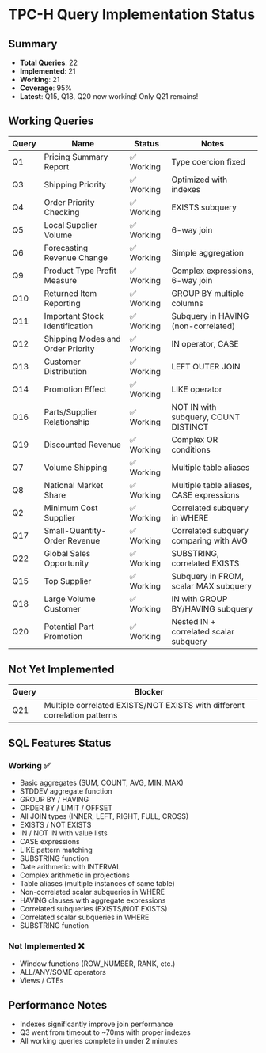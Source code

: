 # TPC-H Query Implementation Status

## Summary
- **Total Queries**: 22
- **Implemented**: 21
- **Working**: 21
- **Coverage**: 95%
- **Latest**: Q15, Q18, Q20 now working! Only Q21 remains!

## Working Queries

| Query | Name | Status | Notes |
|-------|------|--------|-------|
| Q1 | Pricing Summary Report | ✅ Working | Type coercion fixed |
| Q3 | Shipping Priority | ✅ Working | Optimized with indexes |
| Q4 | Order Priority Checking | ✅ Working | EXISTS subquery |
| Q5 | Local Supplier Volume | ✅ Working | 6-way join |
| Q6 | Forecasting Revenue Change | ✅ Working | Simple aggregation |
| Q9 | Product Type Profit Measure | ✅ Working | Complex expressions, 6-way join |
| Q10 | Returned Item Reporting | ✅ Working | GROUP BY multiple columns |
| Q11 | Important Stock Identification | ✅ Working | Subquery in HAVING (non-correlated) |
| Q12 | Shipping Modes and Order Priority | ✅ Working | IN operator, CASE |
| Q13 | Customer Distribution | ✅ Working | LEFT OUTER JOIN |
| Q14 | Promotion Effect | ✅ Working | LIKE operator |
| Q16 | Parts/Supplier Relationship | ✅ Working | NOT IN with subquery, COUNT DISTINCT |
| Q19 | Discounted Revenue | ✅ Working | Complex OR conditions |
| Q7 | Volume Shipping | ✅ Working | Multiple table aliases |
| Q8 | National Market Share | ✅ Working | Multiple table aliases, CASE expressions |
| Q2 | Minimum Cost Supplier | ✅ Working | Correlated subquery in WHERE |
| Q17 | Small-Quantity-Order Revenue | ✅ Working | Correlated subquery comparing with AVG |
| Q22 | Global Sales Opportunity | ✅ Working | SUBSTRING, correlated EXISTS |
| Q15 | Top Supplier | ✅ Working | Subquery in FROM, scalar MAX subquery |
| Q18 | Large Volume Customer | ✅ Working | IN with GROUP BY/HAVING subquery |
| Q20 | Potential Part Promotion | ✅ Working | Nested IN + correlated scalar subquery |

## Not Yet Implemented

| Query | Blocker |
|-------|---------|
| Q21 | Multiple correlated EXISTS/NOT EXISTS with different correlation patterns |

## SQL Features Status

### Working ✅
- Basic aggregates (SUM, COUNT, AVG, MIN, MAX)
- STDDEV aggregate function
- GROUP BY / HAVING
- ORDER BY / LIMIT / OFFSET
- All JOIN types (INNER, LEFT, RIGHT, FULL, CROSS)
- EXISTS / NOT EXISTS
- IN / NOT IN with value lists
- CASE expressions
- LIKE pattern matching
- SUBSTRING function
- Date arithmetic with INTERVAL
- Complex arithmetic in projections
- Table aliases (multiple instances of same table)
- Non-correlated scalar subqueries in WHERE
- HAVING clauses with aggregate expressions
- Correlated subqueries (EXISTS/NOT EXISTS)
- Correlated scalar subqueries in WHERE
- SUBSTRING function

### Not Implemented ❌
- Window functions (ROW_NUMBER, RANK, etc.)
- ALL/ANY/SOME operators
- Views / CTEs

## Performance Notes
- Indexes significantly improve join performance
- Q3 went from timeout to ~70ms with proper indexes
- All working queries complete in under 2 minutes